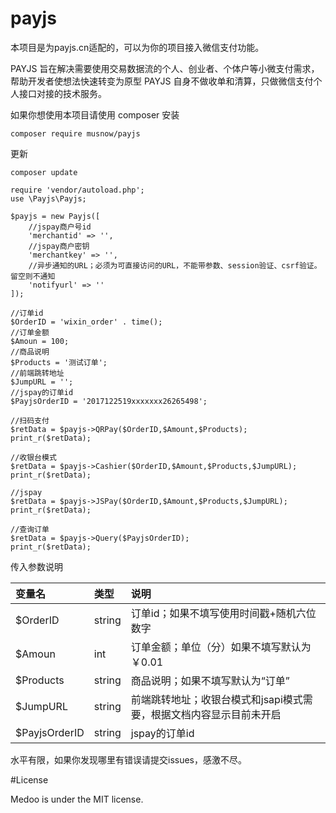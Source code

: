 # payjs
本项目是为payjs.cn适配的，可以为你的项目接入微信支付功能。

PAYJS 旨在解决需要使用交易数据流的个人、创业者、个体户等小微支付需求，帮助开发者使想法快速转变为原型
PAYJS 自身不做收单和清算，只做微信支付个人接口对接的技术服务。


如果你想使用本项目请使用 composer 安装

```$xslt
composer require musnow/payjs
```

更新

```$xslt
composer update
```

```$xslt
require 'vendor/autoload.php';
use \Payjs\Payjs;

$payjs = new Payjs([
    //jspay商户号id
    'merchantid' => '',
    //jspay商户密钥
    'merchantkey' => '',
    //异步通知的URL；必须为可直接访问的URL，不能带参数、session验证、csrf验证。留空则不通知
    'notifyurl' => ''
]);

//订单id
$OrderID = 'wixin_order' . time();
//订单金额
$Amoun = 100;
//商品说明
$Products = '测试订单';
//前端跳转地址
$JumpURL = '';
//jspay的订单id
$PayjsOrderID = '2017122519xxxxxxx26265498';

//扫码支付
$retData = $payjs->QRPay($OrderID,$Amount,$Products);
print_r($retData);

//收银台模式
$retData = $payjs->Cashier($OrderID,$Amount,$Products,$JumpURL);
print_r($retData);

//jspay
$retData = $payjs->JSPay($OrderID,$Amount,$Products,$JumpURL);
print_r($retData);

//查询订单
$retData = $payjs->Query($PayjsOrderID);
print_r($retData);
```

传入参数说明

| 变量名 | 类型 | 说明 |
| :------ |:------| :-----------|
| $OrderID | string | 订单id；如果不填写使用时间戳+随机六位数字 |
| $Amoun | int | 订单金额；单位（分）如果不填写默认为￥0.01 |
| $Products | string | 商品说明；如果不填写默认为“订单” |
| $JumpURL  | string | 前端跳转地址；收银台模式和jsapi模式需要，根据文档内容显示目前未开启 |
| $PayjsOrderID | string | jspay的订单id |

水平有限，如果你发现哪里有错误请提交issues，感激不尽。

#License  

Medoo is under the MIT license.
